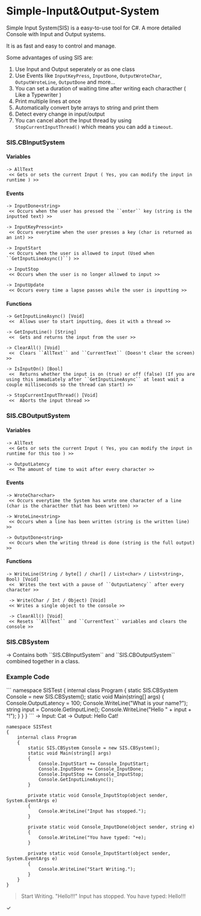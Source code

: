 # Simple-Input&Output-System
Simple Input System(SIS) is a easy-to-use tool for C#. A more detailed Console with Input and Output systems.

It is as fast and easy to control and manage.

Some advantages of using SIS are:
  1. Use Input and Output seperately or as one class
  2. Use Events like ``InputKeyPress``,  ``InputDone``, ``OutputWroteChar``, ``OutputWroteLine``, ``OutputDone`` and more...
  3. You can set a duration of waiting time after writing each characther ( Like a Typewriter )
  4. Print multiple lines at once
  5. Automatically convert byte arrays to string and print them
  6. Detect every change in input/output
  7. You can cancel abort the Input thread by using ``StopCurrentInputThread()`` which means you can add a ``timeout``.

<h3>SIS.CBInputSystem</h3>
<h4>Variables</h4>

    -> AllText
     << Gets or sets the current Input ( Yes, you can modify the input in runtime ) >> 

<h4>Events</h4>

    -> InputDone<string>
     << Occurs when the user has pressed the ``enter`` key (string is the inputted text) >> 
     
    -> InputKeyPress<int>
     << Occurs everytime when the user presses a key (char is returned as an int) >> 
     
    -> InputStart
     << Occurs when the user is allowed to input (Used when ``GetInputLineAsync()``) >> 
    
    -> InputStop
     << Occurs when the user is no longer allowed to input >>
     
    -> InputUpdate
     << Occurs every time a lapse passes while the user is inputting >>
<h4>Functions</h4>

    -> GetInputLineAsync() [Void]
     <<  Allows user to start inputting, does it with a thread >>
     
    -> GetInputLine() [String]
     <<  Gets and returns the input from the user >> 
     
    -> ClearAll() [Void]
     <<  Clears ``AllText`` and ``CurrentText`` (Doesn't clear the screen) >> 
     
    -> IsInputOn() [Bool]
     <<  Returns whether the input is on (true) or off (false) (If you are using this immadiately after ``GetInputLineAsync`` at least wait a couple milliseconds so the thread can start) >> 
     
    -> StopCurrentInputThread() [Void]
     <<  Aborts the input thread >>
    
<h3>SIS.CBOutputSystem</h3>
<h4>Variables</h4>

    -> AllText
     << Gets or sets the current Input ( Yes, you can modify the input in runtime for this too ) >>
     
    -> OutputLatency
     << The amount of time to wait after every character >>
     

<h4>Events</h4>

    -> WroteChar<char>
     << Occurs everytime the System has wrote one character of a line (char is the characther that has been written) >> 
     
    -> WroteLine<string>
     << Occurs when a line has been written (string is the written line) >>
     
    -> OutputDone<string>
     << Occurs when the writing thread is done (string is the full output) >>
     
<h4>Functions</h4>

    -> WriteLine(String / byte[] / char[] / List<char> / List<string>, Bool) [Void]
     <<  Writes the text with a pause of ``OutputLatency`` after every character >>
     
     -> Write(Char / Int / Object) [Void]
     << Writes a single object to the console >>
     
     -> ClearAll() [Void]
     << Resets ``AllText`` and ``CurrentText`` variables and clears the console >>

<h3>SIS.CBSystem</h3>
-> Contains both ``SIS.CBInputSystem`` and ``SIS.CBOutputSystem`` combined together in a class.

<h3>Example Code</h3>
```
namespace SISTest
{
    internal class Program
    {
        static SIS.CBSystem Console = new SIS.CBSystem();
        static void Main(string[] args)
        {
            Console.OutputLatency = 100;
            Console.WriteLine("What is your name?");
            string input = Console.GetInputLine();
            Console.WriteLine("Hello " + input + "!");
        }
    }
}
```
-> Input: Cat
-> Output: Hello Cat!



```
namespace SISTest
{
    internal class Program
    {
        static SIS.CBSystem Console = new SIS.CBSystem();
        static void Main(string[] args)
        {
            Console.InputStart += Console_InputStart;
            Console.InputDone += Console_InputDone;
            Console.InputStop += Console_InputStop;
            Console.GetInputLineAsync();
        }

        private static void Console_InputStop(object sender, System.EventArgs e)
        {
            Console.WriteLine("Input has stopped.");
        }

        private static void Console_InputDone(object sender, string e)
        {
            Console.WriteLine("You have typed: "+e);
        }

        private static void Console_InputStart(object sender, System.EventArgs e)
        {
            Console.WriteLine("Start Writing.");
        }
    }
}
```
> Start Writing.
> "Hello!!!"
> Input has stopped.
> You have typed: Hello!!!


✓
